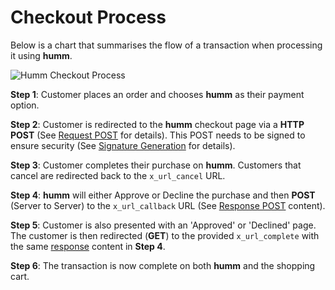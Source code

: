 # Checkout Process

Below is a chart that summarises the flow of a transaction when processing it using **humm**.

<img src="/img/api/1.png" alt="Humm Checkout Process">

<!-- **NOTE:** We have included a sample cURL script that you can use to test the **humm** sandbox gateway. You can find the script under [Sample cURL Script](../developer_resources/sample_curl.md) -->

 **Step 1**: Customer places an order and chooses **humm** as their payment option.

 **Step 2**: Customer is redirected to the **humm** checkout page via a **HTTP POST** (See <a href="/custom_integration/checkout_api/#request-post">Request POST</a> for details). This POST needs to be signed to ensure security (See <a href="/developer_resources/signature_generation/">Signature Generation</a> for details).

 **Step 3**: Customer completes their purchase on **humm**. Customers that cancel are redirected back to the <code>x_url_cancel</code> URL.

**Step 4**: **humm** will either Approve or Decline the purchase and then **POST** (Server to Server) to the <code>x_url_callback</code> URL  (See <a href="/developer_resources/checkout_api/#post-and-get-responses">Response POST</a> content).  

**Step 5**: Customer is also presented with an 'Approved' or 'Declined' page.  The customer is then redirected (**GET**) to the provided <code>x_url_complete</code> with the same <a href="/developer_resources/checkout_api/#post-and-get-responses">response</a> content in **Step 4**.  

**Step 6**: The transaction is now complete on both **humm** and the shopping cart.